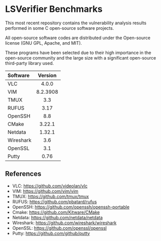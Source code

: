 # LSVerifier Benchmarks

This most recent repository contains the vulnerability analysis results performed in some C open-source software projects.

All open-source software codes are distributed under the Open-source license (GNU GPL, Apache, and MIT). 

These programs have been selected due to their high importance in the open-source community and the large size with a significant open-source third-party library used.

| Software      | Version   | 
| :------------ |:---------:| 
| VLC           | 4.0.0     | 
| VIM           | 8.2.3908  |   
| TMUX          | 3.3       |  
| RUFUS         | 3.17      |  
| OpenSSH       | 8.8       |   
| CMake         | 3.22.1    |   
| Netdata       | 1.32.1    |  
| Wireshark     | 3.6       |   
| OpenSSL       | 3.1       |  
| Putty         | 0.76      |  

## References

* VLC: https://github.com/videolan/vlc
* VIM: https://github.com/vim/vim
* TMUX: https://github.com/tmux/tmux
* RUFUS: https://github.com/pbatard/rufus
* OpenSSH: https://github.com/openssh/openssh-portable
* Cmake: https://github.com/Kitware/CMake
* Netdata: https://github.com/netdata/netdata
* Wireshark: https://github.com/wireshark/wireshark
* OpenSSL: https://github.com/openssl/openssl
* Putty: https://github.com/github/putty


